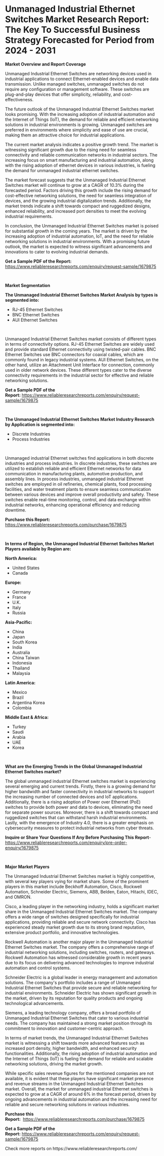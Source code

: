 <p><h1>Unmanaged Industrial Ethernet Switches Market Research Report: The Key To Successful Business Strategy Forecasted for Period from 2024 - 2031</h1></p><p><strong>Market Overview and Report Coverage</strong></p>
<p><p>Unmanaged Industrial Ethernet Switches are networking devices used in industrial applications to connect Ethernet-enabled devices and enable data transmission. Unlike managed switches, unmanaged switches do not require any configuration or management software. These switches are plug-and-play devices that offer simplicity, reliability, and cost-effectiveness.</p><p>The future outlook of the Unmanaged Industrial Ethernet Switches market looks promising. With the increasing adoption of industrial automation and the Internet of Things (IoT), the demand for reliable and efficient networking solutions in industrial environments is growing. Unmanaged switches are preferred in environments where simplicity and ease of use are crucial, making them an attractive choice for industrial applications.</p><p>The current market analysis indicates a positive growth trend. The market is witnessing significant growth due to the rising need for seamless connectivity and reliable communication networks in industrial sectors. The increasing focus on smart manufacturing and industrial automation, along with the rising adoption of ethernet devices in various industries, is fueling the demand for unmanaged industrial ethernet switches.</p><p>The market forecast suggests that the Unmanaged Industrial Ethernet Switches market will continue to grow at a CAGR of 10.3% during the forecasted period. Factors driving this growth include the rising demand for cost-effective networking solutions, the need for seamless integration of devices, and the growing industrial digitalization trends. Additionally, the market trends indicate a shift towards compact and ruggedized designs, enhanced reliability, and increased port densities to meet the evolving industrial requirements.</p><p>In conclusion, the Unmanaged Industrial Ethernet Switches market is poised for substantial growth in the coming years. The market is driven by the increasing adoption of industrial automation, IoT, and the need for reliable networking solutions in industrial environments. With a promising future outlook, the market is expected to witness significant advancements and innovations to cater to evolving industrial demands.</p></p>
<p><strong>Get a Sample PDF of the Report:</strong> <a href="https://www.reliableresearchreports.com/enquiry/request-sample/1679875">https://www.reliableresearchreports.com/enquiry/request-sample/1679875</a></p>
<p>&nbsp;</p>
<p><strong>Market Segmentation</strong></p>
<p><strong>The Unmanaged Industrial Ethernet Switches Market Analysis by types is segmented into:</strong></p>
<p><ul><li>RJ-45 Ethernet Switches</li><li>BNC Ethernet Switches</li><li>AUI Ethernet Switches</li></ul></p>
<p>&nbsp;</p>
<p><p>Unmanaged Industrial Ethernet Switches market consists of different types in terms of connectivity options. RJ-45 Ethernet Switches are widely used and provide standard Ethernet connectivity using twisted-pair cables. BNC Ethernet Switches use BNC connectors for coaxial cables, which are commonly found in legacy industrial systems. AUI Ethernet Switches, on the other hand, utilize an Attachment Unit Interface for connection, commonly used in older network devices. These different types cater to the diverse connectivity requirements in the industrial sector for effective and reliable networking solutions.</p></p>
<p><strong>Get a Sample PDF of the Report:</strong>&nbsp;<a href="https://www.reliableresearchreports.com/enquiry/request-sample/1679875">https://www.reliableresearchreports.com/enquiry/request-sample/1679875</a></p>
<p>&nbsp;</p>
<p><strong>The Unmanaged Industrial Ethernet Switches Market Industry Research by Application is segmented into:</strong></p>
<p><ul><li>Discrete Industries</li><li>Process Industries</li></ul></p>
<p>&nbsp;</p>
<p><p>Unmanaged industrial Ethernet switches find applications in both discrete industries and process industries. In discrete industries, these switches are utilized to establish reliable and efficient Ethernet networks for data communication in manufacturing plants, automotive production, and assembly lines. In process industries, unmanaged industrial Ethernet switches are employed in oil refineries, chemical plants, food processing facilities, and water treatment plants to ensure seamless communication between various devices and improve overall productivity and safety. These switches enable real-time monitoring, control, and data exchange within industrial networks, enhancing operational efficiency and reducing downtime.</p></p>
<p><strong>Purchase this Report:</strong>&nbsp; <a href="https://www.reliableresearchreports.com/purchase/1679875">https://www.reliableresearchreports.com/purchase/1679875</a></p>
<p>&nbsp;</p>
<p><strong>In terms of Region, the Unmanaged Industrial Ethernet Switches Market Players available by Region are:</strong></p>
<p>
    <p> <strong> North America: </strong>
        <ul>
            <li>United States</li>
            <li>Canada</li>
        </ul>
        </p> 
    <p> <strong> Europe: </strong>
        <ul>
            <li>Germany</li>
            <li>France</li>
            <li>U.K.</li>
            <li>Italy</li>
            <li>Russia</li>
        </ul>
        </p> 
    <p> <strong> Asia-Pacific: </strong>
        <ul>
            <li>China</li>
            <li>Japan</li>
            <li>South Korea</li>
            <li>India</li>
            <li>Australia</li>
            <li>China Taiwan</li>
            <li>Indonesia</li>
            <li>Thailand</li>
            <li>Malaysia</li>
        </ul>
        </p> 
    <p> <strong> Latin America: </strong>
        <ul>
            <li>Mexico</li>
            <li>Brazil</li>
            <li>Argentina Korea</li>
            <li>Colombia</li>
        </ul>
        </p> 
    <p> <strong> Middle East & Africa: </strong>
        <ul>
            <li>Turkey</li>
            <li>Saudi</li>
            <li>Arabia</li>
            <li>UAE</li>
            <li>Korea</li>
        </ul>
    </p>
    </p>
<p>&nbsp;</p>
<p><strong>What are the Emerging Trends in the Global Unmanaged Industrial Ethernet Switches market?</strong></p>
<p><p>The global unmanaged industrial Ethernet switches market is experiencing several emerging and current trends. Firstly, there is a growing demand for higher bandwidth and faster connectivity in industrial networks to support the increasing number of connected devices and IoT applications. Additionally, there is a rising adoption of Power over Ethernet (PoE) switches to provide both power and data to devices, eliminating the need for separate power sources. Moreover, there is a shift towards compact and ruggedized switches that can withstand harsh industrial environments. Lastly, with the emergence of Industry 4.0, there is a greater emphasis on cybersecurity measures to protect industrial networks from cyber threats.</p></p>
<p><strong>Inquire or Share Your Questions If Any Before Purchasing This Report</strong>- <a href="https://www.reliableresearchreports.com/enquiry/pre-order-enquiry/1679875">https://www.reliableresearchreports.com/enquiry/pre-order-enquiry/1679875</a></p>
<p>&nbsp;</p>
<p><strong>Major Market Players</strong></p>
<p><p>The Unmanaged Industrial Ethernet Switches market is highly competitive, with several key players vying for market share. Some of the prominent players in this market include Beckhoff Automation, Cisco, Rockwell Automation, Schneider Electric, Siemens, ABB, Belden, Eaton, Hitachi, IDEC, and OMRON. </p><p>Cisco, a leading player in the networking industry, holds a significant market share in the Unmanaged Industrial Ethernet Switches market. The company offers a wide range of switches designed specifically for industrial applications, providing reliable and secure network connectivity. Cisco has experienced steady market growth due to its strong brand reputation, extensive product portfolio, and innovative technologies. </p><p>Rockwell Automation is another major player in the Unmanaged Industrial Ethernet Switches market. The company offers a comprehensive range of industrial networking solutions, including switches, routers, and gateways. Rockwell Automation has witnessed considerable growth in recent years due to its focus on delivering advanced technologies to improve industrial automation and control systems.</p><p>Schneider Electric is a global leader in energy management and automation solutions. The company's portfolio includes a range of Unmanaged Industrial Ethernet Switches that provide secure and reliable networking for industrial environments. Schneider Electric has shown significant growth in the market, driven by its reputation for quality products and ongoing technological advancements.</p><p>Siemens, a leading technology company, offers a broad portfolio of Unmanaged Industrial Ethernet Switches that cater to various industrial needs. The company has maintained a strong market position through its commitment to innovation and customer-centric approach.</p><p>In terms of market trends, the Unmanaged Industrial Ethernet Switches market is witnessing a shift towards more advanced features such as increased port density, higher bandwidth, and enhanced security functionalities. Additionally, the rising adoption of industrial automation and the Internet of Things (IoT) is fueling the demand for reliable and scalable networking solutions, driving the market growth.</p><p>While specific sales revenue figures for the mentioned companies are not available, it is evident that these players have significant market presence and revenue streams in the Unmanaged Industrial Ethernet Switches market. Overall, the market for unmanaged industrial Ethernet switches is expected to grow at a CAGR of around 6% in the forecast period, driven by ongoing advancements in industrial automation and the increasing need for reliable and secure networking solutions in various industries.</p></p>
<p><strong>Purchase this Report:</strong>&nbsp;&nbsp;<a href="https://www.reliableresearchreports.com/purchase/1679875">https://www.reliableresearchreports.com/purchase/1679875</a></p>
<p></p>
<p><strong>Get a Sample PDF of the Report:</strong>&nbsp;<a href="https://www.reliableresearchreports.com/enquiry/request-sample/1679875">https://www.reliableresearchreports.com/enquiry/request-sample/1679875</a></p>
<p>Check more reports on https://www.reliableresearchreports.com/</p>